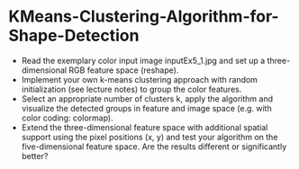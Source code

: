 # KMeans-Clustering-Algorithm-for-Shape-Detection
* Read the exemplary color input image inputEx5_1.jpg and set up a three-dimensional RGB feature space (reshape).
* Implement your own k-means clustering approach with random initialization (see lecture notes) to group the color features.
* Select an appropriate number of clusters k, apply the algorithm and visualize the detected groups in feature and image space (e.g. with color coding: colormap).
* Extend the three-dimensional feature space with additional spatial support using the pixel positions (x, y) and test your algorithm on the five-dimensional feature space. Are the results different or significantly better?
